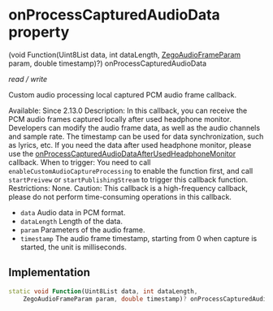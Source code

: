 


# onProcessCapturedAudioData property







(void Function(Uint8List data, int dataLength, [ZegoAudioFrameParam](../../zego_uikit_prebuilt_live_audio_room/ZegoAudioFrameParam-class.md) param, double timestamp)?) onProcessCapturedAudioData
  
_<span class="feature">read / write</span>_



<p>Custom audio processing local captured PCM audio frame callback.</p>
<p>Available: Since 2.13.0
Description: In this callback, you can receive the PCM audio frames captured locally after used headphone monitor. Developers can modify the audio frame data, as well as the audio channels and sample rate. The timestamp can be used for data synchronization, such as lyrics, etc. If you need the data after used headphone monitor, please use the <a href="../../zego_uikit_prebuilt_live_audio_room/ZegoExpressEngine/onProcessCapturedAudioDataAfterUsedHeadphoneMonitor.md">onProcessCapturedAudioDataAfterUsedHeadphoneMonitor</a> callback.
When to trigger: You need to call <code>enableCustomAudioCaptureProcessing</code> to enable the function first, and call <code>startPreivew</code> or <code>startPublishingStream</code> to trigger this callback function.
Restrictions: None.
Caution: This callback is a high-frequency callback, please do not perform time-consuming operations in this callback.</p>
<ul>
<li><code>data</code> Audio data in PCM format.</li>
<li><code>dataLength</code> Length of the data.</li>
<li><code>param</code> Parameters of the audio frame.</li>
<li><code>timestamp</code> The audio frame timestamp, starting from 0 when capture is started, the unit is milliseconds.</li>
</ul>



## Implementation

```dart
static void Function(Uint8List data, int dataLength,
    ZegoAudioFrameParam param, double timestamp)? onProcessCapturedAudioData;
```







